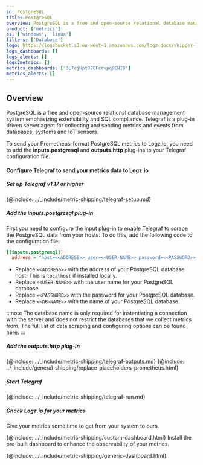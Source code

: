 ```yaml
---
id: PostgreSQL
title: PostgreSQL
overview: PostgreSQL is a free and open-source relational database management system emphasizing extensibility and SQL compliance. Telegraf is a plug-in driven server agent for collecting and sending metrics and events from databases, systems and IoT sensors.
product: ['metrics']
os: ['windows', 'linux']
filters: ['Database']
logo: https://logzbucket.s3.eu-west-1.amazonaws.com/logz-docs/shipper-logos/postgresql-logo.png
logs_dashboards: []
logs_alerts: []
logs2metrics: []
metrics_dashboards: ['3L7cjHptO2CFcrvpqGCNI0']
metrics_alerts: []
---
```



## Overview

PostgreSQL is a free and open-source relational database management system emphasizing extensibility and SQL compliance. Telegraf is a plug-in driven server agent for collecting and sending metrics and events from databases, systems and IoT sensors.

To send your Prometheus-format PostgreSQL metrics to Logz.io, you need to add the **inputs.postgresql** and **outputs.http** plug-ins to your Telegraf configuration file.


<!-- logzio-inject:install:grafana:dashboards ids=["3L7cjHptO2CFcrvpqGCNI0"] -->

#### Configure Telegraf to send your metrics data to Logz.io



##### Set up Telegraf v1.17 or higher

{@include: ../_include/metric-shipping/telegraf-setup.md}

##### Add the inputs.postgresql plug-in

First you need to configure the input plug-in to enable Telegraf to scrape the PostgreSQL data from your hosts. To do this, add the following code to the configuration file:


``` ini
[[inputs.postgresql]]
  address = "host=<<ADDRESS>> user=<<USER-NAME>> password=<<PASSWORD>> sslmode=disable dbname=<<DB-NAME>>"
```
* Replace `<<ADDRESS>>` with the address of your PostgreSQL database host. This is `localhost` if installed locally.
* Replace `<<USER-NAME>>` with the user name for your PostgreSQL database.
* Replace `<<PASSWORD>>` with the password for your PostgreSQL database.
* Replace `<<DB-NAME>>` with the name of your PostgreSQL database.

:::note
The database name is only required for instantiating a connection with the server and does not restrict the databases that we collect metrics from. The full list of data scraping and configuring options can be found [here](https://github.com/influxdata/telegraf/blob/release-1.18/plugins/inputs/postgresql/README.md).
:::


##### Add the outputs.http plug-in

{@include: ../_include/metric-shipping/telegraf-outputs.md}
{@include: ../_include/general-shipping/replace-placeholders-prometheus.html}

##### Start Telegraf

{@include: ../_include/metric-shipping/telegraf-run.md}

##### Check Logz.io for your metrics

Give your metrics some time to get from your system to ours.

{@include: ../_include/metric-shipping/custom-dashboard.html} Install the pre-built dashboard to enhance the observability of your metrics.

<!-- logzio-inject:install:grafana:dashboards ids=["3L7cjHptO2CFcrvpqGCNI0"] -->

{@include: ../_include/metric-shipping/generic-dashboard.html}



